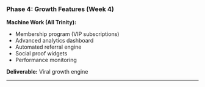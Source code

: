 ### Phase 4: Growth Features (Week 4)
**Machine Work (All Trinity):**
- Membership program (VIP subscriptions)
- Advanced analytics dashboard
- Automated referral engine
- Social proof widgets
- Performance monitoring

**Deliverable:** Viral growth engine

---
